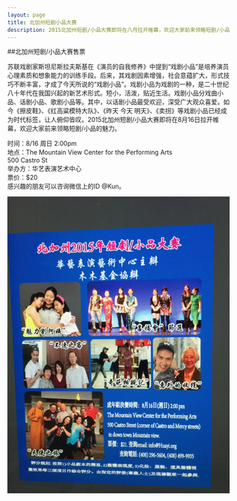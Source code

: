```yaml
---
layout: page 
title: 北加州短剧小品大赛 
description: 2015北加州短剧/小品大赛即将在八月拉开帷幕，欢迎大家前来领略短剧/小品的魅力。
---
```


##北加州短剧/小品大赛售票

苏联戏剧家斯坦尼斯拉夫斯基在《演员的自我修养》中提到“戏剧小品”是培养演员心理素质和想象能力的训练手段。后来，其戏剧因素增强，社会意蕴扩大，形式技巧不断丰富，才成了今天所说的“戏剧小品”。戏剧小品为戏剧的一种，是二十世纪八十年代在我国兴起的新艺术形式。短小，活泼，贴近生活。戏剧小品分戏曲小品、话剧小品、歌剧小品等。其中，以话剧小品最受欢迎，深受广大观众喜爱。如今《擦皮鞋》、《红高粱模特大队》、《昨天 今天 明天》、《卖拐》等戏剧小品已经成为时代标签，让人俯仰皆叹。2015北加州短剧/小品大赛即将在8月16日拉开帷幕，欢迎大家前来领略短剧/小品的魅力。

时间：8/16 周日 2:00pm<br>
地点：The Mountain View Center for the Performing Arts<br>
500 Castro St<br>
举办方：华艺表演艺术中心<br>
票价：$20 <br>
感兴趣的朋友可以咨询微信上的ID @Kun。<br>

![page](/img/xiaopin.jpg)

